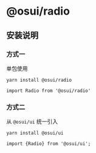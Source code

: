 # @osui/radio

## 安装说明

### 方式一

单包使用

```
yarn install @osui/radio
```

```
import Radio from '@osui/radio'
```

### 方式二

从 `@osui/ui` 统一引入

```
yarn install @osui/ui
```

```
import {Radio} from '@osui/ui';
```




